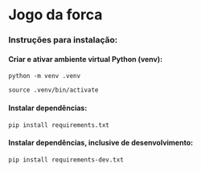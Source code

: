# Jogo da forca

### <strong>Instruções para instalação</strong>:

#### Criar e ativar ambiente virtual Python (venv):

```python -m venv .venv```

```source .venv/bin/activate```

#### <strong>Instalar dependências</strong>:

```pip install requirements.txt```

#### <strong>Instalar dependências, inclusive de desenvolvimento</strong>:

```pip install requirements-dev.txt```
